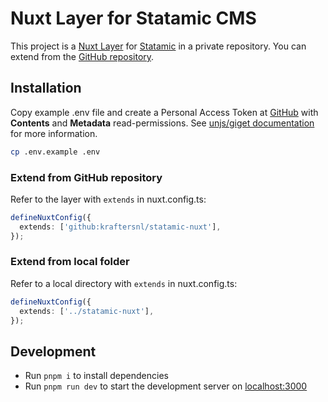 # Nuxt Layer for Statamic CMS

This project is a [Nuxt Layer](https://nuxt.com/docs/getting-started/layers) for [Statamic](https://statamic.dev) in a private repository. You can extend from the [GitHub repository](https://github.com/kraftersnl/statamic-nuxt).

## Installation

Copy example .env file and create a Personal Access Token at [GitHub](https://github.com/settings/tokens?type=beta) with **Contents** and **Metadata** read-permissions. See [unjs/giget documentation](https://github.com/unjs/giget/#providing-token-for-private-repositories) for more information.

```bash
cp .env.example .env
```

### Extend from GitHub repository

Refer to the layer with `extends` in nuxt.config.ts:

```ts
defineNuxtConfig({
  extends: ['github:kraftersnl/statamic-nuxt'],
});
```

### Extend from local folder

Refer to a local directory with `extends` in nuxt.config.ts:

```ts
defineNuxtConfig({
  extends: ['../statamic-nuxt'],
});
```

## Development

- Run `pnpm i` to install dependencies
- Run `pnpm run dev` to start the development server on [localhost:3000](http://localhost:3000)
